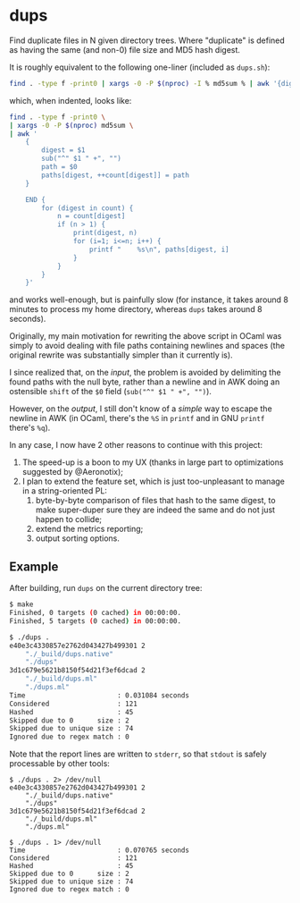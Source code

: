 dups
====

Find duplicate files in N given directory trees. Where "duplicate" is defined
as having the same (and non-0) file size and MD5 hash digest.

It is roughly equivalent to the following one-liner (included as `dups.sh`):
```sh
find . -type f -print0 | xargs -0 -P $(nproc) -I % md5sum % | awk '{digest = $1;  sub("^" $1 " +", ""); path = $0; paths[digest, ++cnt[digest]] = path} END {for (digest in cnt) {n = cnt[digest]; if (n > 1) {print(digest, n); for (i=1; i<=n; i++) {printf "    %s\n", paths[digest, i]} } } }'
```

which, when indented, looks like:
```sh
find . -type f -print0 \
| xargs -0 -P $(nproc) md5sum \
| awk '
    {
        digest = $1
        sub("^" $1 " +", "")
        path = $0
        paths[digest, ++count[digest]] = path
    }

    END {
        for (digest in count) {
            n = count[digest]
            if (n > 1) {
                print(digest, n)
                for (i=1; i<=n; i++) {
                    printf "    %s\n", paths[digest, i]
                }
            }
        }
    }'
```

and works well-enough, but is painfully slow (for instance, it takes around 8
minutes to process my home directory, whereas `dups` takes around 8 seconds).

Originally, my main motivation for rewriting the above script in OCaml was
simply to avoid dealing with file paths containing newlines and spaces (the
original rewrite was substantially simpler than it currently is).

I since realized that, on the _input_, the problem is avoided by delimiting the
found paths with the null byte, rather than a newline and in AWK doing an
ostensible `shift` of the `$0` field (`sub("^" $1 " +", "")`).

However, on the _output_, I still don't know of a _simple_ way to escape the
newline in AWK (in OCaml, there's the `%S` in `printf` and in GNU `printf`
there's `%q`).

In any case, I now have 2 other reasons to continue with this project:
1. The speed-up is a boon to my UX (thanks in large part to optimizations
   suggested by @Aeronotix);
2. I plan to extend the feature set, which is just too-unpleasant to manage in
   a string-oriented PL:
    1. byte-by-byte comparison of files that hash to the same digest, to make
       super-duper sure they are indeed the same and do not just happen to
       collide;
    2. extend the metrics reporting;
    3. output sorting options.

Example
-------
After building, run `dups` on the current directory tree:

```sh
$ make
Finished, 0 targets (0 cached) in 00:00:00.
Finished, 5 targets (0 cached) in 00:00:00.

$ ./dups .
e40e3c4330857e2762d043427b499301 2
    "./_build/dups.native"
    "./dups"
3d1c679e5621b8150f54d21f3ef6dcad 2
    "./_build/dups.ml"
    "./dups.ml"
Time                       : 0.031084 seconds
Considered                 : 121
Hashed                     : 45
Skipped due to 0      size : 2
Skipped due to unique size : 74
Ignored due to regex match : 0

```
Note that the report lines are written to `stderr`, so that `stdout` is safely
processable by other tools:

```
$ ./dups . 2> /dev/null
e40e3c4330857e2762d043427b499301 2
    "./_build/dups.native"
    "./dups"
3d1c679e5621b8150f54d21f3ef6dcad 2
    "./_build/dups.ml"
    "./dups.ml"

$ ./dups . 1> /dev/null
Time                       : 0.070765 seconds
Considered                 : 121
Hashed                     : 45
Skipped due to 0      size : 2
Skipped due to unique size : 74
Ignored due to regex match : 0

```
